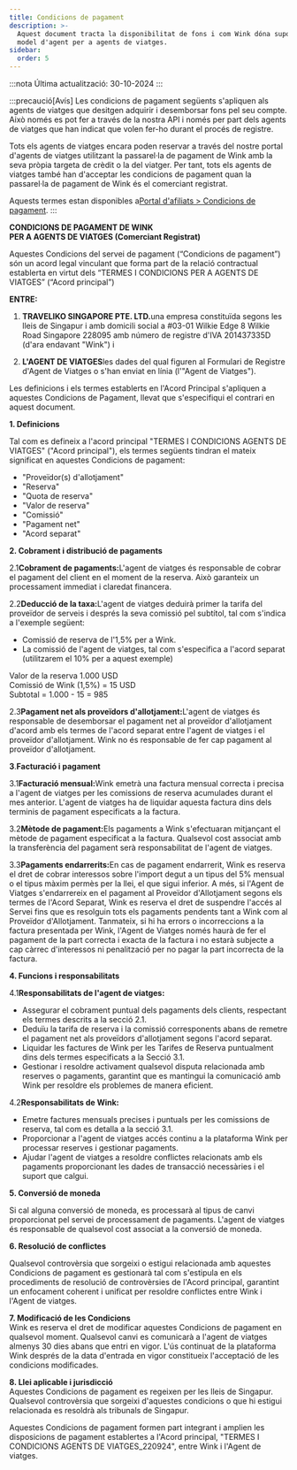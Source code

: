 ```yaml
---
title: Condicions de pagament
description: >-
  Aquest document tracta la disponibilitat de fons i com Wink dóna suport al
  model d'agent per a agents de viatges.
sidebar:
  order: 5
---
```

:::nota
Última actualització: 30-10-2024
:::

:::precaució\[Avís]
Les condicions de pagament següents s'apliquen als agents de viatges que desitgen adquirir i desemborsar fons pel seu compte.
Això només es pot fer a través de la nostra API i només per part dels agents de viatges que han indicat que volen fer-ho durant el procés de registre.

Tots els agents de viatges encara poden reservar a través del nostre portal d'agents de viatges utilitzant la passarel·la de pagament de Wink amb la seva pròpia targeta de crèdit o la del viatger. Per tant, tots els agents de viatges també han d'acceptar les condicions de pagament quan la passarel·la de pagament de Wink és el comerciant registrat.

Aquests termes estan disponibles a[Portal d'afiliats > Condicions de pagament](/studio/payment-terms).
:::

**CONDICIONS DE PAGAMENT DE WINK**\
**PER A AGENTS DE VIATGES (Comerciant Registrat)**

Aquestes Condicions del servei de pagament (“Condicions de pagament”) són un acord legal vinculant que forma part de la relació contractual establerta en virtut dels “TERMES I CONDICIONS PER A AGENTS DE VIATGES” (“Acord principal”)

**ENTRE:**

1. **TRAVELIKO SINGAPORE PTE. LTD.**&#x75;na empresa constituïda segons les lleis de Singapur i amb domicili social a #03-01 Wilkie Edge 8 Wilkie Road Singapore 228095 amb número de registre d'IVA 201437335D (d'ara endavant "Wink") i

2. **L'AGENT DE VIATGES**les dades del qual figuren al Formulari de Registre d'Agent de Viatges o s'han enviat en línia (l'"Agent de Viatges").

Les definicions i els termes establerts en l'Acord Principal s'apliquen a aquestes Condicions de Pagament, llevat que s'especifiqui el contrari en aquest document.

**1. Definicions**

Tal com es defineix a l'acord principal "TERMES I CONDICIONS AGENTS DE VIATGES" ("Acord principal"), els termes següents tindran el mateix significat en aquestes Condicions de pagament:

* "Proveïdor(s) d'allotjament"
* "Reserva"
* "Quota de reserva"
* "Valor de reserva"
* "Comissió"
* "Pagament net"
* "Acord separat"

**2. Cobrament i distribució de pagaments**

2.1**Cobrament de pagaments:**&#x4C;'agent de viatges és responsable de cobrar el pagament del client en el moment de la reserva. Això garanteix un processament immediat i claredat financera.

2.2**Deducció de la taxa:**&#x4C;'agent de viatges deduirà primer la tarifa del proveïdor de serveis i després la seva comissió pel subtítol, tal com s'indica a l'exemple següent:

* Comissió de reserva de l'1,5% per a Wink.
* La comissió de l'agent de viatges, tal com s'especifica a l'acord separat (utilitzarem el 10% per a aquest exemple)

Valor de la reserva 1.000 USD\
Comissió de Wink (1,5%) = 15 USD\
Subtotal = 1.000 - 15 = 985

2.3**Pagament net als proveïdors d'allotjament:**&#x4C;'agent de viatges és responsable de desemborsar el pagament net al proveïdor d'allotjament d'acord amb els termes de l'acord separat entre l'agent de viatges i el proveïdor d'allotjament. Wink no és responsable de fer cap pagament al proveïdor d'allotjament.

**3**.**Facturació i pagament**

3.1**Facturació mensual:**&#x57;ink emetrà una factura mensual correcta i precisa a l'agent de viatges per les comissions de reserva acumulades durant el mes anterior. L'agent de viatges ha de liquidar aquesta factura dins dels terminis de pagament especificats a la factura.

3.2**Mètode de pagament:**&#x45;ls pagaments a Wink s'efectuaran mitjançant el mètode de pagament especificat a la factura. Qualsevol cost associat amb la transferència del pagament serà responsabilitat de l'agent de viatges.

3.3**Pagaments endarrerits:**&#x45;n cas de pagament endarrerit, Wink es reserva el dret de cobrar interessos sobre l'import degut a un tipus del 5% mensual o el tipus màxim permès per la llei, el que sigui inferior. A més, si l'Agent de Viatges s'endarrereix en el pagament al Proveïdor d'Allotjament segons els termes de l'Acord Separat, Wink es reserva el dret de suspendre l'accés al Servei fins que es resolguin tots els pagaments pendents tant a Wink com al Proveïdor d'Allotjament. Tanmateix, si hi ha errors o incorreccions a la factura presentada per Wink, l'Agent de Viatges només haurà de fer el pagament de la part correcta i exacta de la factura i no estarà subjecte a cap càrrec d'interessos ni penalització per no pagar la part incorrecta de la factura.

**4. Funcions i responsabilitats**

4.1**Responsabilitats de l'agent de viatges:**

* Assegurar el cobrament puntual dels pagaments dels clients, respectant els termes descrits a la secció 2.1.
* Deduïu la tarifa de reserva i la comissió corresponents abans de remetre el pagament net als proveïdors d'allotjament segons l'acord separat.
* Liquidar les factures de Wink per les Tarifes de Reserva puntualment dins dels termes especificats a la Secció 3.1.
* Gestionar i resoldre activament qualsevol disputa relacionada amb reserves o pagaments, garantint que es mantingui la comunicació amb Wink per resoldre els problemes de manera eficient.

4.2**Responsabilitats de Wink:**

* Emetre factures mensuals precises i puntuals per les comissions de reserva, tal com es detalla a la secció 3.1.
* Proporcionar a l'agent de viatges accés continu a la plataforma Wink per processar reserves i gestionar pagaments.
* Ajudar l'agent de viatges a resoldre conflictes relacionats amb els pagaments proporcionant les dades de transacció necessàries i el suport que calgui.

**5. Conversió de moneda**

Si cal alguna conversió de moneda, es processarà al tipus de canvi proporcionat pel servei de processament de pagaments. L'agent de viatges és responsable de qualsevol cost associat a la conversió de moneda.

**6. Resolució de conflictes**

Qualsevol controvèrsia que sorgeixi o estigui relacionada amb aquestes Condicions de pagament es gestionarà tal com s'estipula en els procediments de resolució de controvèrsies de l'Acord principal, garantint un enfocament coherent i unificat per resoldre conflictes entre Wink i l'Agent de viatges.

**7. Modificació de les Condicions**\
Wink es reserva el dret de modificar aquestes Condicions de pagament en qualsevol moment. Qualsevol canvi es comunicarà a l'agent de viatges almenys 30 dies abans que entri en vigor. L'ús continuat de la plataforma Wink després de la data d'entrada en vigor constitueix l'acceptació de les condicions modificades.

**8. Llei aplicable i jurisdicció**\
Aquestes Condicions de pagament es regeixen per les lleis de Singapur. Qualsevol controvèrsia que sorgeixi d'aquestes condicions o que hi estigui relacionada es resoldrà als tribunals de Singapur.

Aquestes Condicions de pagament formen part integrant i amplien les disposicions de pagament establertes a l'Acord principal, "TERMES I CONDICIONS AGENTS DE VIATGES\_220924", entre Wink i l'Agent de viatges.

